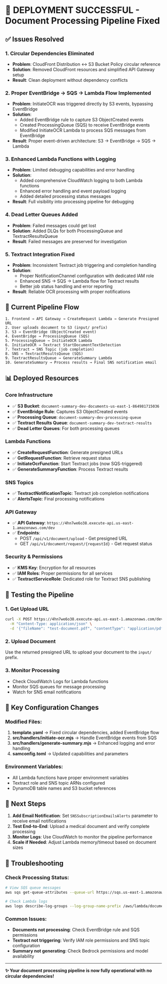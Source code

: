 # 🎉 DEPLOYMENT SUCCESSFUL - Document Processing Pipeline Fixed

## ✅ Issues Resolved

### 1. **Circular Dependencies Eliminated**
- **Problem**: CloudFront Distribution ↔ S3 Bucket Policy circular reference
- **Solution**: Removed CloudFront resources and simplified API Gateway setup
- **Result**: Clean deployment without dependency conflicts

### 2. **Proper EventBridge → SQS → Lambda Flow Implemented**
- **Problem**: InitiateOCR was triggered directly by S3 events, bypassing EventBridge
- **Solution**: 
  - Added EventBridge rule to capture S3 ObjectCreated events
  - Created ProcessingQueue (SQS) to receive EventBridge events
  - Modified InitiateOCR Lambda to process SQS messages from EventBridge
- **Result**: Proper event-driven architecture: S3 → EventBridge → SQS → Lambda

### 3. **Enhanced Lambda Functions with Logging**
- **Problem**: Limited debugging capabilities and error handling
- **Solution**: 
  - Added comprehensive CloudWatch logging to both Lambda functions
  - Enhanced error handling and event payload logging
  - Added detailed processing status messages
- **Result**: Full visibility into processing pipeline for debugging

### 4. **Dead Letter Queues Added**
- **Problem**: Failed messages could get lost
- **Solution**: Added DLQs for both ProcessingQueue and TextractResultsQueue
- **Result**: Failed messages are preserved for investigation

### 5. **Textract Integration Fixed**
- **Problem**: Inconsistent Textract job triggering and completion handling
- **Solution**:
  - Proper NotificationChannel configuration with dedicated IAM role
  - Enhanced SNS → SQS → Lambda flow for Textract results
  - Better job status handling and error reporting
- **Result**: Reliable OCR processing with proper notifications

## 🔄 Current Pipeline Flow

```
1. Frontend → API Gateway → CreateRequest Lambda → Generate Presigned URL
2. User uploads document to S3 (input/ prefix)
3. S3 → EventBridge (ObjectCreated event)
4. EventBridge → ProcessingQueue (SQS)
5. ProcessingQueue → InitiateOCR Lambda
6. InitiateOCR → Textract StartDocumentTextDetection
7. Textract → SNS Topic (job completion)
8. SNS → TextractResultsQueue (SQS)
9. TextractResultsQueue → GenerateSummary Lambda
10. GenerateSummary → Process results → Final SNS notification email
```

## 📊 Deployed Resources

### Core Infrastructure
- ✅ **S3 Bucket**: `document-summary-dev-documents-us-east-1-864981715036`
- ✅ **EventBridge Rule**: Captures S3 ObjectCreated events
- ✅ **Processing Queue**: `document-summary-dev-processing-queue`
- ✅ **Textract Results Queue**: `document-summary-dev-textract-results`
- ✅ **Dead Letter Queues**: For both processing queues

### Lambda Functions
- ✅ **CreateRequestFunction**: Generate presigned URLs
- ✅ **GetRequestFunction**: Retrieve request status
- ✅ **InitiateOcrFunction**: Start Textract jobs (now SQS-triggered)
- ✅ **GenerateSummaryFunction**: Process Textract results

### SNS Topics
- ✅ **TextractNotificationTopic**: Textract job completion notifications
- ✅ **AlertsTopic**: Final processing notifications

### API Gateway
- ✅ **API Gateway**: `https://4hn7we6o38.execute-api.us-east-1.amazonaws.com/dev`
- ✅ **Endpoints**: 
  - POST `/api/v1/document/upload` - Get presigned URL
  - GET `/api/v1/document/request/{requestId}` - Get request status

### Security & Permissions
- ✅ **KMS Key**: Encryption for all resources
- ✅ **IAM Roles**: Proper permissions for all services
- ✅ **TextractServiceRole**: Dedicated role for Textract SNS publishing

## 🧪 Testing the Pipeline

### 1. Get Upload URL
```bash
curl -X POST https://4hn7we6o38.execute-api.us-east-1.amazonaws.com/dev/api/v1/document/upload \
  -H "Content-Type: application/json" \
  -d '{"fileName": "test-document.pdf", "contentType": "application/pdf"}'
```

### 2. Upload Document
Use the returned presigned URL to upload your document to the `input/` prefix.

### 3. Monitor Processing
- Check CloudWatch Logs for Lambda functions
- Monitor SQS queues for message processing
- Watch for SNS email notifications

## 📝 Key Configuration Changes

### Modified Files:
1. **template.yaml** → Fixed circular dependencies, added EventBridge flow
2. **src/handlers/initiate-ocr.mjs** → Handle EventBridge events from SQS
3. **src/handlers/generate-summary.mjs** → Enhanced logging and error handling
4. **samconfig.toml** → Updated capabilities and parameters

### Environment Variables:
- All Lambda functions have proper environment variables
- Textract role and SNS topic ARNs configured
- DynamoDB table names and S3 bucket references

## 🎯 Next Steps

1. **Add Email Notification**: Set `SNSSubscriptionEmailsAlerts` parameter to receive email notifications
2. **Test End-to-End**: Upload a medical document and verify complete processing
3. **Monitor Logs**: Use CloudWatch to monitor the pipeline performance
4. **Scale if Needed**: Adjust Lambda memory/timeout based on document sizes

## 🔧 Troubleshooting

### Check Processing Status:
```bash
# View SQS queue messages
aws sqs get-queue-attributes --queue-url https://sqs.us-east-1.amazonaws.com/864981715036/document-summary-dev-processing-queue --attribute-names All

# Check Lambda logs
aws logs describe-log-groups --log-group-name-prefix /aws/lambda/document-summary-dev
```

### Common Issues:
- **Documents not processing**: Check EventBridge rule and SQS permissions
- **Textract not triggering**: Verify IAM role permissions and SNS topic configuration
- **Summary not generating**: Check Bedrock permissions and model availability

---

**✨ Your document processing pipeline is now fully operational with no circular dependencies!**